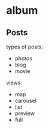 # album

## Posts

types of posts:

* photos
* blog
* movie

views:

* map
* carousel
* list
* preview
* full
